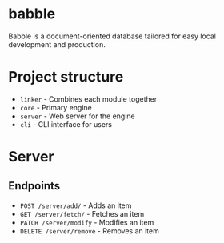 # babble

Babble is a document-oriented database tailored for easy local development and production.

# Project structure

- `linker` - Combines each module together
- `core` - Primary engine
- `server` - Web server for the engine
- `cli` - CLI interface for users

# Server

## Endpoints

- `POST /server/add/` - Adds an item
- `GET /server/fetch/` - Fetches an item
- `PATCH /server/modify` - Modifies an item
- `DELETE /server/remove` - Removes an item
